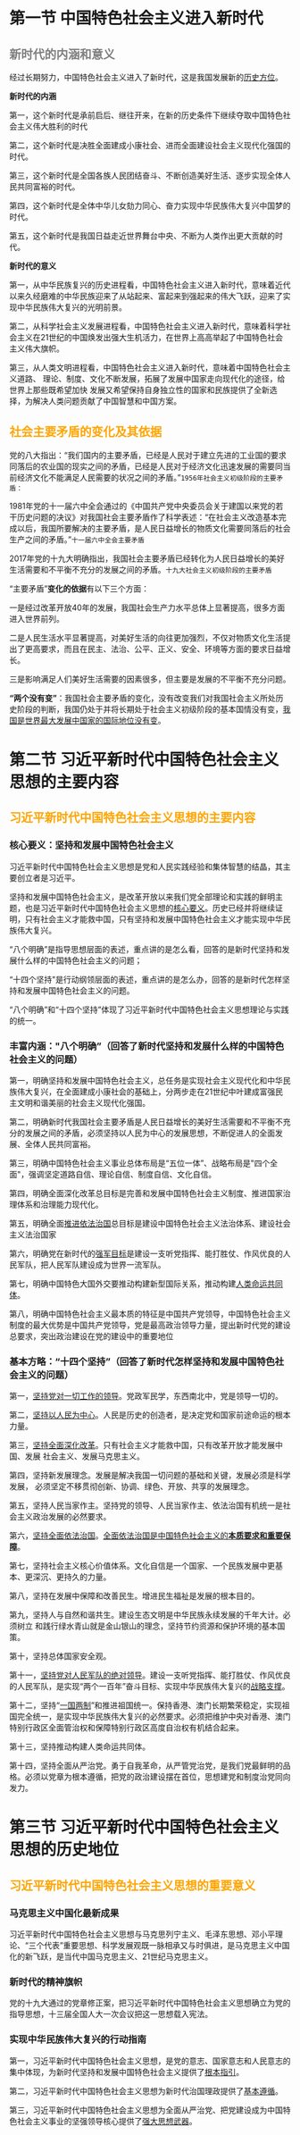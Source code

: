 # 第一节 中国特色社会主义进入新时代

## <font color=gray>新时代的内涵和意义</font>

经过长期努力，中国特色社会主义进入了新时代，这是我国发展新的<u>历史方位</u>。

**新时代的内涵**

第一，这个新时代是承前启后、继往开来，在新的历史条件下继续夺取中国特色社会主义伟大胜利的时代

第二，这个新时代是决胜全面建成小康社会、进而全面建设社会主义现代化强国的时代。

第三，这个新时代是全国各族人民团结奋斗、不断创造美好生活、逐步实现全体人民共同富裕的时代。

第四，这个新时代是全体中华儿女劾力同心、奋力实现中华民族伟大复兴中国梦的时代。

第五，这个新时代是我国日益走近世界舞台中央、不断为人类作出更大贡献的时代。

**新时代的意义**

第一，从中华民族复兴的历史进程看，中国特色社会主义进入新时代，意味着近代以来久经磨难的中华民族迎来了从站起来、富起来到强起来的伟大飞跃，迎来了实现中华民族伟大复兴的光明前景。

第二，从科学社会主义发展进程看，中国特色社会主义进入新时代，意味着科学社会主义在21世纪的中国焕发出强大生机活力，在世界上高高举起了中国特色社会主义伟大旗帜。

第三，从人类文明进程看，中国特色社会主义进入新时代，意味着中国特色社会主义道路、 理论、制度、文化不断发展，拓展了发展中国家走向现代化的途径，给世界上那些既希望加快 发展又希望保持自身独立性的国家和民族提供了全新选择，为解决人类问题贡献了中国智慧和中国方案。

## <font color=orange>社会主要矛盾的变化及其依据</font>

党的八大指出：“我们国内的主要矛盾，已经是人民对于建立先进的工业国的要求同落后的农业国的现实之间的矛盾，已经是人民对于经济文化迅速发展的需要同当前经济文化不能满足人民需要的状况之间的矛盾。”`1956年社会主义初级阶段的主要矛盾：`

1981年党的十一届六中全会通过的《中国共产党中央委员会关于建国以来党的若干历史问题的决议》对我国社会主要矛盾作了科学表述：“在社会主义改造基本完成以后，我国所要解决的主要矛盾，是人民日益增长的物质文化需要同落后的社会生产之间的矛盾。”`十一届六中全会主要矛盾`

2017年党的十九大明确指出，我国社会主要矛盾已经转化为人民日益增长的美好生活需要和不平衡不充分的发展之间的矛盾。`十九大社会主义初级阶段的主要矛盾`

“主要矛盾”**变化的依据**有以下三个方面：

一是经过改革开放40年的发展，我国社会生产力水平总体上显著提高，很多方面进入世界前列。

二是人民生活水平显著提高，对美好生活的向往更加强烈，不仅对物质文化生活提出了更高要求，而且在民主、法治、公平、正义、安全、环境等方面的要求日益增长。

三是影响满足人们美好生活需要的因素很多，但主要是发展的不平衡不充分问题。

**“两个没有变”**：我国社会主要矛盾的变化，没有改变我们对我国社会主义所处历史阶段的判断，我国仍处于并将长期处于社会主义初级阶段的基本国情没有变，<u>我国是世界最大发展中国家的国际地位没有变</u>。

# 第二节 习近平新时代中国特色社会主义思想的主要内容

## <font color=orange>习近平新时代中国特色社会主义思想的主要内容</font>

### 核心要义：坚持和发展中国特色社会主义

习近平新时代中国特色社会主义思想是党和人民实践经验和集体智慧的结晶，其主要创立者是习近平。

坚持和发展中国特色社会主义，是改革开放以来我们党全部理论和实践的鲜明主题，也是习近平新时代中国特色社会主义思想的<u>核心要义</u>。历史已经并将继续证明，只有社会主义才能救中国，只有坚持和发展中国特色社会主义才能实现中华民族伟大复兴。

“八个明确”是指导思想层面的表述，重点讲的是怎么看，回答的是新时代坚持和发展什么样的中国特色社会主义的问题；

“十四个坚持"是行动纲领层面的表述，重点讲的是怎么办，回答的是新时代怎样坚持和发展中国特色社会主义的问题。

“八个明确”和“十四个坚持”体现了习近平新时代中国特色社会主义思想理论与实践的统一。

### 丰富内涵："八个明确”（回答了新时代坚持和发展什么样的中国特色社会主义的问题）

第一，明确坚持和发展中国特色社会主义，总任务是实现社会主义现代化和中华民族伟大复兴，在全面建成小康社会的基础上，分两步走在21世纪中叶建成富强民主文明和谐美丽的社会主义现代化强国。

第二，明确新时代我国社会主要矛盾是人民日益增长的美好生活需要和不平衡不充分的发展之间的矛盾，必须坚持以人民为中心的发展思想，不断促进人的全面发展、全体人民共同富裕。

第三，明确中国特色社会主义事业总体布局是“五位一体”、战略布局是"四个全面"，强调坚定道路自信、理论自信、制度自信、文化自信。

第四，明确全面深化改革总目标是完善和发展中国特色社会主义制度、推进国家治理体系和治理能力现代化。

第五，明确全面<u>推进依法治国</u>总目标是建设中国特色社会主义法治体系、建设社会主义法治国家

第六，明确党在新时代的<u>强军目标</u>是建设一支听党指挥、能打胜仗、作风优良的人民军队，把人民军队建设成为世界一流军队。

第七，明确中国特色大国外交要推动构建新型国际关系，推动构建<u>人类命运共同体</u>。

第八，明确中国特色社会主义最本质的特征是中国共产党领导，中国特色社会主义制度的最大优势是中国共产党领导，党是最高政治领导力量，提出新时代党的建设总要求，突出政治建设在党的建设中的重要地位

### 基本方略：“十四个坚持”（回答了新时代怎样坚持和发展中国特色社会主义的问题）

第一，<u>坚持党对一切工作的领导</u>。党政军民学，东西南北中，党是领导一切的。 

第二，<u>坚持以人民为中心</u>。人民是历史的创造者，是决定党和国家前途命运的根本力量。 

第三，<u>坚持全面深化改革</u>。只有社会主义才能救中国，只有改革开放才能发展中国、发展 社会主义、发展马克思主义。 

第四，坚持新发展理念。发展是解决我国一切问题的基础和关键，发展必须是科学发展， 必须坚定不移贯彻创新、协调、绿色、开放、共享的发展理念。 

第五，坚持人民当家作主。坚持党的领导、人民当家作主、依法治国有机统一是社会主义政治发展的必然要求。 

第六，<u>坚持全面依法治国</u>。<u>全面依法治国是中国特色社会主义的**本质要求和重要保障**</u>。

第七，坚持社会主义核心价值体系。文化自信是一个国家、一个民族发展中更基本、更深沉、更持久的力量。 

第八，坚持在发展中保障和改善民生。增进民生福祉是发展的根本目的。 

第九，坚持人与自然和谐共生。建设生态文明是中华民族永续发展的千年大计。必须树立 和践行绿水青山就是金山银山的理念，坚持节约资源和保护环境的基本国策。 

第十，坚持总体国家安全观。 

第十一，<u>坚持党对人民军队的绝对领导</u>。建设一支听党指挥、能打胜仗、作风优良的人民军队，是实现“两个一百年”奋斗目标、实现中华民族伟大复兴的<u>战略支撑</u>。

第十二，坚持“<u>一国两制</u>”和推进祖国统一。保持香港、澳门长期繁荣稳定，实现祖国完全统一，是实现中华民族伟大复兴的必然要求。必须把维护中央对香港、澳门特别行政区全面管治权和保障特别行政区高度自治权有机结合起来。 

第十三，坚持推动构建人类命运共同体。 

第十四，坚持全面从严治党。勇于自我革命，从严管党治党，是我们党最鲜明的品格。必须以党章为根本遵循，把党的政治建设摆在首位，思想建党和制度治党同向发力。

# 第三节 习近平新时代中国特色社会主义思想的历史地位

## <font color=orange>习近平新时代中国特色社会主义思想的重要意义</font>

### 马克思主义中国化最新成果

习近平新时代中国特色社会主义思想与马克思列宁主义、毛泽东思想、邓小平理论、“三个代表”重要思想、科学发展观既一脉相承又与时俱进，是马克思主义中国化的新飞跃，是当代中国马克思主义、21世纪马克思主义。

### 新时代的精神旗帜

党的十九大通过的党章修正案，把习近平新时代中国特色社会主义思想确立为党的指导思想，十三届全国人大一次会议把这一思想载入宪法。

### 实现中华民族伟大复兴的行动指南

第一，习近平新时代中国特色社会主义思想，是党的意志、国家意志和人民意志的集中体现，为新时代坚持和发展中国特色社会主义提供了<u>根本指引</u>。 

第二，习近平新时代中国特色社会主义思想为新时代治国理政提供了<u>基本遵循</u>。 

第三，习近平新时代中国特色社会主义思想为全面从严治党、把党建设成为中国特色社会主义事业的坚强领导核心提供了<u>强大思想武器</u>。